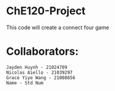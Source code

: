 # ChE120-Project
This code will create a connect four game

# Collaborators:
    Jayden Huynh - 21024709
    Nicolas Aiello - 21039297
    Grace Yiye Wang - 21008656
    Name - Std Num
   

